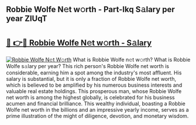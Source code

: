 ## Robbie Wolfe N𝚎t w𝚘rth - Part-Ikq S𝚊lary per year ZIUqT

# <h2><a href="http://gc3d5jl.nevu.top/?p=Robbie+Wolfe">🔗 👉🔴 Robbie Wolfe N𝚎t w𝚘rth - S𝚊lary</a></h2>

[![Robbie Wolfe N𝚎t W𝚘rth](https://i.imgur.com/Oavwk0R.jpeg)](http://gc3d5jl.nevu.top/?p=Robbie+Wolfe)
What is Robbie Wolfe n𝚎t w𝚘rth? What is Robbie Wolfe s𝚊lary per year?
This rich person's Robbie Wolfe net worth is considerable, earning him a spot among the industry's most affluent. His salary is substantial, but it is only a fraction of Robbie Wolfe net worth, which is believed to be amplified by his numerous business interests and valuable real estate holdings. This prosperous man, whose Robbie Wolfe net worth is among the highest globally, is celebrated for his business acumen and financial brilliance. This wealthy individual, boasting a Robbie Wolfe net worth in the billions and an impressive yearly income, serves as a prime illustration of the might of diligence, devotion, and monetary wisdom.
